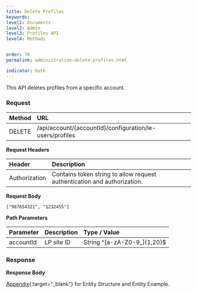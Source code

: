 ```yaml
---
title: Delete Profiles
keywords:
level1: Documents
level2: Admin
level3: Profiles API
level4: Methods


order: 70
permalink: administration-delete-profiles.html

indicator: both
---
```


This API deletes profiles from a specific account.

### Request

 |Method    |  URL    |     
 |:-------- |  :--------- |
 |DELETE   |   /api/account/{accountId}/configuration/le-users/profiles |

**Request Headers**

| Header       |  Description |
 |:--------    |  :------------- |
 |Authorization | Contains token string to allow request authentication and authorization. |


**Request Body**

`["987654321", "1232455"]`

**Path Parameters**

| Parameter|  Description |Type / Value |
 |:----------- |  :------------- | :------------- |
 |accountId | LP site ID | String ^[a-zA-Z0-9_]{1,20}$|

### Response

**Response Body**

[Appendix](administration-profiles-appendix.html){:target="_blank"} for Entity Structure and Entity Example.
